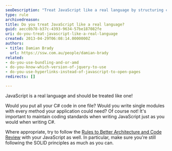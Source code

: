 ```yaml
---
seoDescription: "Treat JavaScript like a real language by structuring code into modular files and following coding standards."
type: rule
archivedreason: 
title: Do you treat JavaScript like a real language?
guid: aecc0b78-b37c-4393-9634-57be187082fe
uri: do-you-treat-javascript-like-a-real-language
created: 2013-04-29T06:08:14.0000000Z
authors:
- title: Damian Brady
  url: https://ssw.com.au/people/damian-brady
related:
- do-you-use-bundling-and-or-amd
- do-you-know-which-version-of-jquery-to-use
- do-you-use-hyperlinks-instead-of-javascript-to-open-pages
redirects: []

---
```


JavaScript is a real language and should be treated like one! 

Would you put all your C# code in one file? Would you write single modules with every method your application could need? Of course not!
It's important to maintain coding standards when writing JavaScript just as you would when writing C#.

<!--endintro-->

Where appropriate, try to follow the [Rules to Better Architecture and Code Review](/rules-to-better-architecture-and-code-review) with your JavaScript as well. In particular, make sure you're still following the SOLID principles as much as you can.
